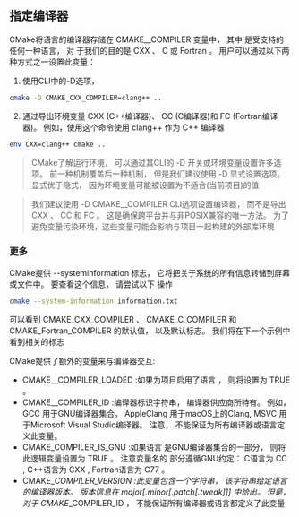 ## 指定编译器



CMake将语言的编译器存储在 CMAKE_<LANG>_COMPILER 变量中， 其中 <LANG> 是受支持的任何一种语言， 对
于我们的目的是 CXX 、 C 或 Fortran 。 用户可以通过以下两种方式之一设置此变量：

1. 使用CLI中的-D选项，
```sh
cmake -D CMAKE_CXX_COMPILER=clang++ ..
```
2. 通过导出环境变量 CXX (C++编译器)、 CC (C编译器)和 FC (Fortran编译器)。 例如，使用这个命令使用 clang++ 作为 C++ 编译器
```sh
env CXX=clang++ cmake ..
```

> CMake了解运行环境， 可以通过其CLI的 -D 开关或环境变量设置许多选项。 前一种机制覆盖后一种机制， 但是我们建议使用 -D 显式设置选项。 显式优于隐式， 因为环境变量可能被设置为不适合(当前项目)的值


> 我们建议使用 -D CMAKE_<LANG>_COMPILER CLI选项设置编译器， 而不是导出 CXX 、 CC 和 FC 。 这是确保跨平台并与非POSIX兼容的唯一方法。 为了避免变量污染环境，这些变量可能会影响与项目一起构建的外部库环境

### 更多
CMake提供 --systeminformation 标志， 它将把关于系统的所有信息转储到屏幕或文件中。 要查看这个信息， 请尝试以下
操作

```sh
cmake --system-information information.txt
```
可以看到 CMAKE_CXX_COMPILER 、 CMAKE_C_COMPILER 和 CMAKE_Fortran_COMPILER 的默认值， 以及默认标志。 我们将在下一个示例中看到相关的标志

CMake提供了额外的变量来与编译器交互:
- CMAKE_<LANG>_COMPILER_LOADED :如果为项目启用了语言 <LANG> ， 则将设置为 TRUE 。
- CMAKE_<LANG>_COMPILER_ID :编译器标识字符串， 编译器供应商所特有。 例如， GCC 用于GNU编译器集合， AppleClang 用于macOS上的Clang, MSVC 用于Microsoft Visual Studio编译器。 注意， 不能保证为所有编译器或语言定义此变量。
- CMAKE_COMPILER_IS_GNU<LANG> :如果语言 <LANG> 是GNU编译器集合的一部分， 则将此逻辑变量设置为 TRUE 。 注意变量名的 <LANG> 部分遵循GNU约定： C语言为 CC , C++语言为 CXX , Fortran语言为 G77 。
- CMAKE_<LANG>_COMPILER_VERSION :此变量包含一个字符串， 该字符串给定语言的编译器版本。 版本信息在 major[.minor[.patch[.tweak]]] 中给出。 但是， 对于 CMAKE_<LANG>_COMPILER_ID ， 不能保证所有编译器或语言都定义了此变量

